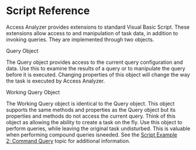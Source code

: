 # Script Reference

Access Analyzer provides extensions to standard Visual Basic Script. These extensions allow access
to and manipulation of task data, in addition to invoking queries. They are implemented through two
objects.

Query Object

The Query object provides access to the current query configuration and data. Use this to examine
the results of a query or to manipulate the query before it is executed. Changing properties of this
object will change the way the task is executed by Access Analyzer.

Working Query Object

The Working Query object is identical to the Query object. This object supports the same methods and
properties as the Query object but its properties and methods do not access the current query. Think
of this object as allowing the ability to create a task on the fly. Use this object to perform
queries, while leaving the original task undisturbed. This is valuable when performing compound
queries isneeded. See the [Script Example 2: Command Query](/docs/accessanalyzer/12.0/data-collection/script/example-2.md) topic for additional
information.
